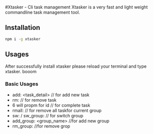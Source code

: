#Xtasker - Cli task management
Xtasker is a very fast and light weight commandline task management tool.

## Installation
```sh
npm i -g xtasker

```

## Usages

After successfully install xtasker please reload your terminal and type xtasker. booom

### Basic Usages
- add: <task_detail> // for add new task
- rm: <taskId> // for remove task
- 6 will propm for id  // for complete task
- rmall: // for remove all taskfor current group
- sw: / sw_group:  // for switch group
- add_group: <group_name> //for add new group
- rm_group: <gorupId> //for remove grop
